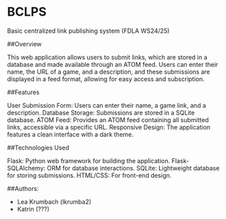 # BCLPS
Basic centralized link publishing system (FDLA WS24/25)

##Overview

This web application allows users to submit links, which are stored in a database and made available through an ATOM feed. Users can enter their name, the URL of a game, and a description, and these submissions are displayed in a feed format, allowing for easy access and subscription.

##Features

User Submission Form: Users can enter their name, a game link, and a description.
Database Storage: Submissions are stored in a SQLite database.
ATOM Feed: Provides an ATOM feed containing all submitted links, accessible via a specific URL.
Responsive Design: The application features a clean interface with a dark theme.

##Technologies Used

Flask: Python web framework for building the application.
Flask-SQLAlchemy: ORM for database interactions.
SQLite: Lightweight database for storing submissions.
HTML/CSS: For front-end design.

##Authors: 
- Lea Krumbach (lkrumba2) 
- Katrin (???)
